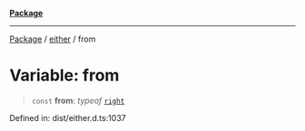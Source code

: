 [**Package**](../../README.md)

***

[Package](../../modules.md) / [either](../README.md) / from

# Variable: from

> `const` **from**: *typeof* [`right`](../functions/right.md)

Defined in: dist/either.d.ts:1037
